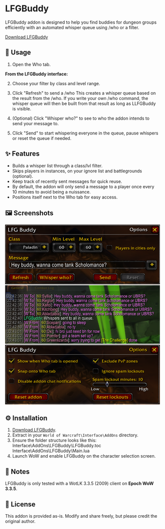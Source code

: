 # LFGBuddy

LFGBuddy addon is designed to help you find buddies for dungeon groups efficiently with an automated whisper queue using /who or a filter.

[Download LFGBuddy](https://github.com/hjortmar/lfgbuddy/raw/main/LFGBuddy.zip)

## 📖 Usage

1. Open the Who tab.

  **From the LFGBuddy interface:**
  
2. Choose your filter by class and level range.
   
3. Click "Refresh" to send a /who
   This creates a whisper queue based on the result from the /who.
   If you write your own /who command, the whisper queue will then be built from that result as long as LLFGBuddy is visible.
   
4. (Optional) Click "Whisper who?" to see to who the addon intends to send your message to.
   
5. Click "Send" to start whispering everyone in the queue, pause whispers or reset the queue if needed.

## ✨ Features

  - Builds a whisper list through a class/lvl filter.  
  - Skips players in instances, on your ignore list and battlegrounds (optional).  
  - Keep track of recently sent messages for quick reuse.
  - By default, the addon will only send a message to a player once every 10 minutes to avoid being a nuissance.
  - Positions itself next to the Who tab for easy access.

## 🖼️ Screenshots
![Main](images/lfgbuddy-mainwindow.png)
![Whispers](images/lfgbuddy-spam.png)
![Options](images/lfgbuddy2.png)

## ⚙️ Installation

1. [Download LFGBuddy](https://github.com/hjortmar/lfgbuddy/raw/main/LFGBuddy.zip).
2. Extract in your `World of Warcraft\Interface\AddOns` directory.
3. Ensure the folder structure looks like this:
Interface\AddOns\LFGBuddy\LFGBuddy.toc
Interface\AddOns\LFGBuddy\Main.lua
4. Launch WoW and enable LFGBuddy on the character selection screen.

## 📝 Notes

LFGBuddy is only tested with a WotLK 3.3.5 (2009) client on **Epoch WoW 3.3.5**.  

## 📜 License

This addon is provided as-is. Modify and share freely, but please credit the original author.

